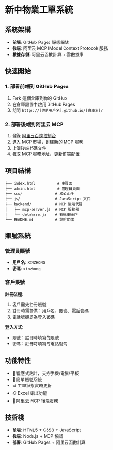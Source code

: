 # 新中物業工單系統

## 系統架構
- **前端**: GitHub Pages 靜態網站
- **後端**: 阿里云 MCP (Model Context Protocol) 服務
- **數據存儲**: 阿里云函數計算 + 雲數據庫

## 快速開始

### 1. 部署前端到 GitHub Pages
1. Fork 這個倉庫到你的 GitHub
2. 在倉庫設置中啟用 GitHub Pages
3. 訪問 `https://[你的用戶名].github.io/[倉庫名]/`

### 2. 部署後端到阿里云 MCP
1. 登錄 [阿里云百煉控制台](https://bailian.console.aliyun.com/)
2. 進入 MCP 市場，創建新的 MCP 服務
3. 上傳後端代碼文件
4. 獲取 MCP 服務地址，更新前端配置

## 項目結構
```
├── index.html          # 主頁面
├── admin.html          # 管理員頁面
├── css/               # 樣式文件
├── js/                # JavaScript 文件
├── backend/           # MCP 後端代碼
│   ├── mcp-server.js  # MCP 服務器
│   └── database.js    # 數據庫操作
└── README.md          # 說明文檔
```

## 賬號系統
### 管理員賬號
- **用戶名**: `XINZHONG`
- **密碼**: `xinzhong`

### 客戶賬號
**註冊流程**:
1. 客戶需先註冊賬號
2. 註冊時需提供：用戶名、賬號、電話號碼
3. 電話號碼即為登入密碼

**登入方式**:
- 賬號：註冊時填寫的賬號
- 密碼：註冊時填寫的電話號碼

## 功能特性
- 📱 響應式設計，支持手機/電腦/平板
- 🔐 簡單賬號系統
- 📊 工單狀態實時更新
- 📋 Excel 導出功能
- 🚀 阿里云 MCP 後端服務

## 技術棧
- **前端**: HTML5 + CSS3 + JavaScript
- **後端**: Node.js + MCP 協議
- **部署**: GitHub Pages + 阿里云函數計算